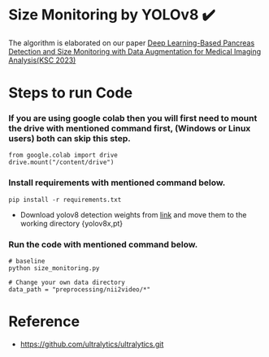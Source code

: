 # Size Monitoring by YOLOv8 :heavy_check_mark:
The algorithm is elaborated on our paper [Deep Learning-Based Pancreas Detection and Size Monitoring with Data Augmentation for Medical Imaging Analysis(KSC 2023)](https://github.com/ready2drop/size-monitoring/blob/main/paper.pdf)
# Steps to run Code
 
 ### If you are using google colab then you will first need to mount the drive with mentioned command first, (Windows or Linux users) both can skip this step.
 ``` 
 from google.colab import drive
 drive.mount("/content/drive")
 ```
 ### Install requirements with mentioned command below.
 ```
 pip install -r requirements.txt
 ```

 - Download yolov8 detection weights from [link](https://github.com/ultralytics/ultralytics) and move them to the working directory {yolov8x,pt}

 ### Run the code with mentioned command below.

 ```
 # baseline
 python size_monitoring.py

 # Change your own data directory
 data_path = "preprocessing/nii2video/*"

 ```
 

# Reference
- https://github.com/ultralytics/ultralytics.git
